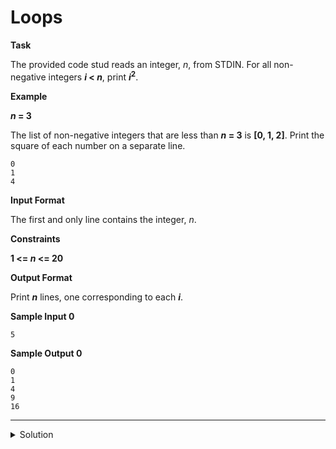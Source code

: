 # Loops

__Task__

The provided code stud reads an integer, _n_, from STDIN. For all non-negative integers ___i_ < _n___, print ___i_<sup>2</sup>__.

__Example__

___n_ = 3__

The list of non-negative integers that are less than ___n_ = 3__ is __[0, 1, 2]__. Print the square of each number on a separate line.

```
0
1
4
```

__Input Format__

The first and only line contains the integer, _n_.

__Constraints__

__1 <= _n_ <= 20__

__Output Format__

Print ___n___ lines, one corresponding to each ___i___.

__Sample Input 0__

```
5
```

__Sample Output 0__

```
0
1
4
9
16
```

---

<details><summary>Solution</summary>
    
```python
if __name__ == '__main__':
    n = int(input())

    for i in range(n):
        print(i * i)
```
</details>
